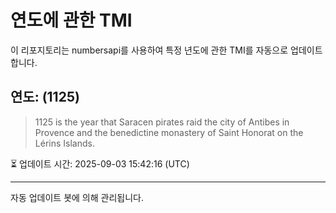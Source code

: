 
# 연도에 관한 TMI

이 리포지토리는 numbersapi를 사용하여 특정 년도에 관한 TMI를 자동으로 업데이트합니다.

## 연도: (1125)
> 1125 is the year that Saracen pirates raid the city of Antibes in Provence and the benedictine monastery of Saint Honorat on the Lérins Islands.

⏳ 업데이트 시간: 2025-09-03 15:42:16 (UTC)

---
자동 업데이트 봇에 의해 관리됩니다.

